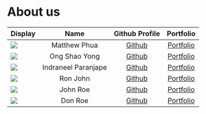# About us

Display |     Name      |            Github Profile             | Portfolio 
--------|:-------------:|:-------------------------------------:|:---------:
![](https://via.placeholder.com/100.png?text=Photo) | Matthew Phua  | [Github](https://github.com/matthewphua) | [Portfolio](docs/team/johndoe.md)
![](https://via.placeholder.com/100.png?text=Photo) | Ong Shao Yong | [Github](https://github.com/redders7) | [Portfolio](docs/team/johndoe.md)
![](https://via.placeholder.com/100.png?text=Photo) | Indraneel Paranjape | [Github](https://github.com/indraneelrp) | [Portfolio](docs/team/johndoe.md)
![](https://via.placeholder.com/100.png?text=Photo) |   Ron John    |     [Github](https://github.com/)     | [Portfolio](docs/team/johndoe.md)
![](https://via.placeholder.com/100.png?text=Photo) |   John Roe    |     [Github](https://github.com/)     | [Portfolio](docs/team/johndoe.md)
![](https://via.placeholder.com/100.png?text=Photo) |    Don Roe    |     [Github](https://github.com/)     | [Portfolio](docs/team/johndoe.md)
